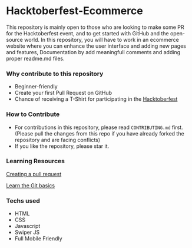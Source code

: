 # Hacktoberfest-Ecommerce
<!-- 
[![Contribution Open](https://img.shields.io/badge/contributions-welcome-brightgreen.svg?style=flat)](https://github.com/mrcoder991/Hacktoberfest-Ecommerce/blob/master/CONTRIBUTING.md)
[![Open Source Love](https://badges.frapsoft.com/os/v1/open-source.svg?v=103)](https://github.com/mrcoder991/Hacktoberfest-Ecommerce/issues)
[![GitHub issues by-label](https://img.shields.io/github/mrcoder991/Hacktoberfest-Ecommerce.svg)](https://github.com/mrcoder991/Hacktoberfest-Ecommerce/pulls?q=is%3Apr+is%3Aclosed)
[![GitHub issues by-label](https://img.shields.io/github/issues-pr/ows-ali/Hacktoberfest.svg)](https://github.com/mrcoder991/Hacktoberfest-Ecommerce/pulls?q=is%3Aopen+is%3Apr) -->

This repository is mainly open to those who are looking to make some PR for the Hacktoberfest event, and to get started with GitHub and the open-source world.
In this repository, you will have to work in an ecommerce website where you can enhance the user interface and adding new pages and features, Documentation by add meaningfull comments and adding proper readme.md files.

### Why contribute to this repository
- Beginner-friendly
- Create your first Pull Request on GitHub
- Chance of receiving a T-Shirt for participating in the [Hacktoberfest](https://hacktoberfest.com)

### How to Contribute
- For contributions in this repository, please read `CONTRIBUTING.md` first. (Please pull the changes from this repo if you have already forked the repository and are facing conflicts)
- If you like the repository, please star it.

### Learning Resources

[Creating a pull request](https://services.github.com/on-demand/intro-to-github/create-pull-request)

[Learn the Git basics](https://try.github.io)


### Techs used
- HTML
- CSS
- Javascript
- Swiper JS
- Full Mobile Friendly
